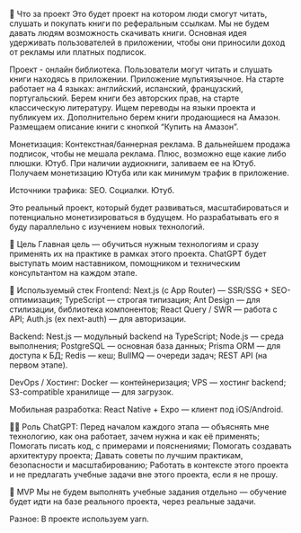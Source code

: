 📌 Что за проект
Это будет проект на котором люди смогут читать, слушать и покупать книги по реферальным ссылкам. Мы не будем давать людям возможность скачивать книги. Основная идея удерживать пользователей в приложении, чтобы они приносили доход от рекламы или платных подписок.

Проект - онлайн библиотека. Пользователи могут читать и слушать книги находясь в приложении.
Приложение мультиязычное. На старте работает на 4 языках: английский, испанский, французский, португальский.
Берем книги без авторских прав, на старте классическую литературу. Ищем переводы на языки проекта и публикуем их.
Дополнительно берем книги продающиеся на Амазон. Размещаем описание книги с кнопкой “Купить на Амазон”.

Монетизация:
Контекстная/баннерная реклама.
В дальнейшем продажа подписок, чтобы не мешала реклама. Плюс, возможно еще какие либо плюшки.
Ютуб. При наличии аудиокниги, заливаем ее на Ютуб. Получаем монетизацию Ютуба или как минимум трафик в приложение.

Источники трафика:
SEO.
Социалки.
Ютуб.

Это реальный проект, который будет развиваться, масштабироваться и потенциально монетизироваться в будущем. Но разрабатывать его я буду параллельно с изучением новых технологий.

🎯 Цель
Главная цель — обучиться нужным технологиям и сразу применять их на практике в рамках этого проекта.
ChatGPT будет выступать моим наставником, помощником и техническим консультантом на каждом этапе.

🧱 Используемый стек
Frontend:
Next.js (с App Router) — SSR/SSG + SEO-оптимизация;
TypeScript — строгая типизация;
Ant Design — для стилизации, библиотека компонентов;
React Query / SWR — работа с API;
Auth.js (ex next-auth) — для авторизации.

Backend:
Nest.js — модульный backend на TypeScript;
Node.js — среда выполнения;
PostgreSQL — основная база данных;
Prisma ORM — для доступа к БД;
Redis — кеш;
BullMQ — очереди задач;
REST API (на первом этапе).

DevOps / Хостинг:
Docker — контейнеризация;
VPS — хостинг backend;
S3-compatible хранилище — для загрузок.

Мобильная разработка:
React Native + Expo — клиент под iOS/Android.

🧑‍🏫 Роль ChatGPT:
Перед началом каждого этапа — объяснять мне технологию, как она работает, зачем нужна и как её применять;
Помогать писать код, с примерами и пояснениями;
Помогать создавать архитектуру проекта;
Давать советы по лучшим практикам, безопасности и масштабированию;
Работать в контексте этого проекта и не предлагать учебные задачи вне этого проекта, если я не прошу.

🧩 MVP
Мы не будем выполнять учебные задания отдельно — обучение будет идти на базе реального проекта, через реальные задачи.

Разное:
В проекте используем yarn.
